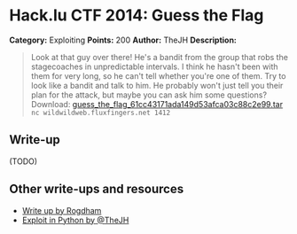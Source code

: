 # Hack.lu CTF 2014: Guess the Flag

**Category:** Exploiting
**Points:** 200
**Author:** TheJH
**Description:**

> Look at that guy over there! He's a bandit from the group that robs the stagecoaches in unpredictable intervals. I think he hasn't been with them for very long, so he can't tell whether you're one of them. Try to look like a bandit and talk to him. He probably won't just tell you their plan for the attack, but maybe you can ask him some questions?
> Download: [guess_the_flag_61cc43171ada149d53afca03c88c2e99.tar](guess_the_flag_61cc43171ada149d53afca03c88c2e99.tar)
> `nc wildwildweb.fluxfingers.net 1412`

## Write-up

(TODO)

## Other write-ups and resources

* [Write up by Rogdham](http://r.rogdham.net/24)
* [Exploit in Python by @TheJH](thejh_exploit.py)
